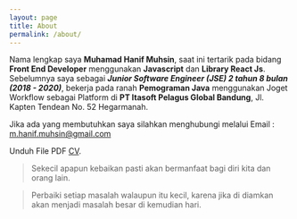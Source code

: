 ```yaml
---
layout: page
title: About
permalink: /about/
---
```


Nama lengkap saya **Muhamad Hanif Muhsin**, saat ini tertarik pada bidang **Front End Developer** menggunakan **Javascript** dan **Library React Js**. Sebelumnya saya sebagai ***Junior Software Engineer (JSE) 2 tahun 8 bulan (2018 - 2020)***, bekerja pada ranah **Pemograman Java** menggunakan Joget Workflow sebagai Platform di **PT Itasoft Pelagus Global Bandung**, Jl. Kapten Tendean No. 52 Hegarmanah.

Jika ada yang membutuhkan saya silahkan menghubungi melalui Email : <m.hanif.muhsin@gmail.com>

Unduh File PDF [CV](https://drive.google.com/file/d/164Ui_Qy0zIHBGBLwYlmteRj6Q4KyctjK/view?usp=sharing).

>Sekecil apapun kebaikan pasti akan bermanfaat bagi diri kita dan orang lain.

>Perbaiki setiap masalah walaupun itu kecil, karena jika di diamkan akan menjadi masalah besar di kemudian hari.